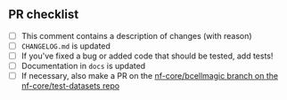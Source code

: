 <!--
# nf-core/bcellmagic pull request

Many thanks for contributing to nf-core/bcellmagic!

Please fill in the appropriate checklist below (delete whatever is not relevant).
These are the most common things requested on pull requests (PRs).

Remember that PRs should be made against the dev branch, unless you're preparing a pipeline release.

Learn more about contributing: [CONTRIBUTING.md](https://github.com/nf-core/bcellmagic/tree/master/.github/CONTRIBUTING.md)
-->

## PR checklist

- [ ] This comment contains a description of changes (with reason)
- [ ] `CHANGELOG.md` is updated
- [ ] If you've fixed a bug or added code that should be tested, add tests!
- [ ] Documentation in `docs` is updated
- [ ] If necessary, also make a PR on the [nf-core/bcellmagic branch on the nf-core/test-datasets repo](https://github.com/nf-core/test-datasets/pull/new/nf-core/bcellmagic)
